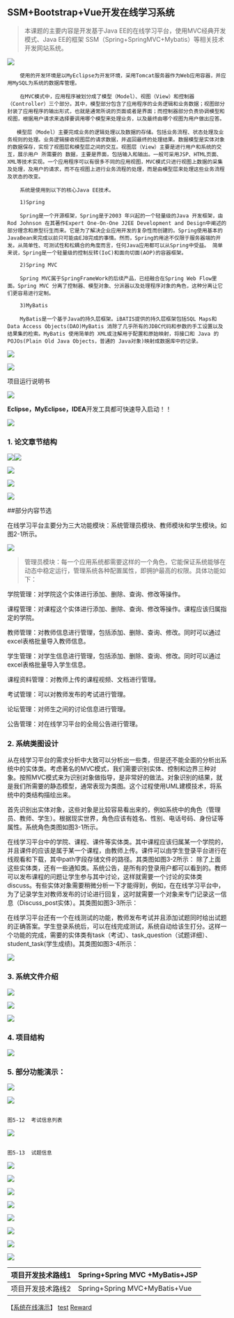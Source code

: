 ## SSM+Bootstrap+Vue开发在线学习系统

> 本课题的主要内容是开发基于Java EE的在线学习平台，使用MVC经典开发模式、Java EE的框架     SSM（Spring+SpringMVC+Mybatis）等相关技术开发网站系统。

![](https://images.gitee.com/uploads/images/2019/1202/155719_6d7aa09c_1134592.png)

        使用的开发环境是以MyEclipse为开发环境，采用Tomcat服务器作为Web应用容器，并应用MySQL为系统的数据库管理。
    
        在MVC模式中，应用程序被划分成了模型（Model）、视图（View）和控制器（Controller）三个部分。其中，模型部分包含了应用程序的业务逻辑和业务数据；视图部分封装了应用程序的输出形式，也就是通常所说的页面或者是界面；而控制器部分负责协调模型和视图，根据用户请求来选择要调用哪个模型来处理业务，以及最终由哪个视图为用户做出应答。
    
       模型层（Model）主要完成业务的逻辑处理以及数据的存储。包括业务流程、状态处理及业务规则的处理。业务逻辑接收视图层的请求数据，并返回最终的处理结果。数据模型是实体对象的数据保存，实现了视图层和模型层之间的交互。视图层（View）主要是进行用户和系统的交互，展示用户 所需要的 数据，主要是界面，包括输入和输出。一般可采用JSP、HTML页面、XML等技术实现。一个应用程序可以有很多不同的应用视图，MVC模式只进行视图上数据的采集及处理，及用户的请求，而不在视图上进行业务流程的处理，而是由模型层来处理这些业务流程及状态的改变。
    
        系统是使用到以下的核心Java EE技术。
    
        1)Spring
    
        Spring是一个开源框架，Spring是于2003 年兴起的一个轻量级的Java 开发框架，由Rod Johnson 在其著作Expert One-On-One J2EE Development and Design中阐述的部分理念和原型衍生而来。它是为了解决企业应用开发的复杂性而创建的。Spring使用基本的JavaBean来完成以前只可能由EJB完成的事情。然而，Spring的用途不仅限于服务器端的开发。从简单性、可测试性和松耦合的角度而言，任何Java应用都可以从Spring中受益。 简单来说，Spring是一个轻量级的控制反转(IoC)和面向切面(AOP)的容器框架。
    
        2)Spring MVC
    
        Spring MVC属于SpringFrameWork的后续产品，已经融合在Spring Web Flow里面。Spring MVC 分离了控制器、模型对象、分派器以及处理程序对象的角色，这种分离让它们更容易进行定制。
    
        3)MyBatis
    
        MyBatis是一个基于Java的持久层框架。iBATIS提供的持久层框架包括SQL Maps和Data Access Objects(DAO)MyBatis 消除了几乎所有的JDBC代码和参数的手工设置以及结果集的检索。MyBatis 使用简单的 XML或注解用于配置和原始映射，将接口和 Java 的POJOs(Plain Old Java Objects，普通的 Java对象)映射成数据库中的记录。

![](https://images.gitee.com/uploads/images/2019/1202/155719_8b5f642f_1134592.png)

![](https://images.gitee.com/uploads/images/2019/1202/155720_cf124e98_1134592.png)

 

项目运行说明书

![](https://images.gitee.com/uploads/images/2019/1202/155720_6cf3fee4_1134592.png)

**Eclipse，MyEclipse，IDEA**开发工具都可快速导入启动！！ 

![](https://images.gitee.com/uploads/images/2019/1202/155719_1e834d15_1134592.png)

### 1. 论文章节结构

![](https://images.gitee.com/uploads/images/2019/1202/155719_03f7d0cf_1134592.png)![](https://images.gitee.com/uploads/images/2019/1202/155719_b9abe652_1134592.png)

![](https://images.gitee.com/uploads/images/2019/1202/155719_b95efa94_1134592.jpeg)

![](https://images.gitee.com/uploads/images/2019/1202/155719_3449c291_1134592.png)

![](https://images.gitee.com/uploads/images/2019/1202/155719_6141b5ad_1134592.png)

##部分内容节选

在线学习平台主要分为三大功能模块：系统管理员模块、教师模块和学生模块。如图2-1所示。

![](https://images.gitee.com/uploads/images/2019/1202/155720_7b3e5477_1134592.png)

> 管理员模块：每一个应用系统都需要这样的一个角色，它能保证系统能够在动态中稳定运行，管理系统各种配置属性，即拥护最高的权限。具体功能如下：

学院管理：对学院这个实体进行添加、删除、查询、修改等操作。

课程管理：对课程这个实体进行添加、删除、查询、修改等操作。课程应该归属指定的学院。

教师管理：对教师信息进行管理，包括添加、删除、查询、修改。同时可以通过excel表格批量导入教师信息。

学生管理：对学生信息进行管理，包括添加、删除、查询、修改。同时可以通过excel表格批量导入学生信息。

课程资料管理：对教师上传的课程视频、文档进行管理。

考试管理：可以对教师发布的考试进行管理。

论坛管理：对师生之间的讨论信息进行管理。

公告管理：对在线学习平台的全局公告进行管理。 

### 2. 系统类图设计

从在线学习平台的需求分析中大致可以分析出一些类，但是还不能全面的分析出系统中的实体类。考虑著名的MVC模式，我们需要识别实体、控制和边界三种对象。按照MVC模式来为识别对象做指导，是非常好的做法。对象识别的结果，就是我们所需要的静态模型，通常表现为类图。这个过程使用UML建模技术，将系统中的类结构描绘出来。

首先识别出实体对象，这些对象是比较容易看出来的，例如系统中的角色（管理员、教师、学生）。根据现实世界，角色应该有姓名、性别、电话号码、身份证等属性。系统角色类图如图3-1所示。                                                                         

在线学习平台中的学院、课程、课件等实体类。其中课程应该归属某一个学院的，并且课件的应该是属于某一个课程，由教师上传。课件可以由学生登录平台进行在线观看和下载，其中path字段存储文件的路径。其类图如图3-2所示：                                     除了上面这些实体类，还有一些通知类。系统公告，是所有的登录用户都可以看到的。教师可以发布课程的问题让学生参与其中讨论，这样就需要一个讨论的实体类discuss。有些实体对象需要稍微分析一下才能得到，例如，在在线学习平台中，为了记录学生对教师发布的讨论进行回复，这时就需要一个对象来专门记录这一信息（Discuss_post实体）。其类图如图3-3所示：
    
在线学习平台还有一个在线测试的功能，教师发布考试并且添加试题同时给出试题的正确答案。学生登录系统后，可以在线完成测试，系统自动给该生打分。这样一个功能的完成，需要的实体类有task（考试）、task_question（试题详细）、student_task(学生成绩)。其类图如图3-4所示：

![](https://images.gitee.com/uploads/images/2019/1202/155720_4fc22073_1134592.png)

### 3. 系统文件介绍

![](https://images.gitee.com/uploads/images/2019/1202/155720_ca6c39b2_1134592.png)

![](https://images.gitee.com/uploads/images/2019/1202/155720_7b9f03c0_1134592.png)

![](https://images.gitee.com/uploads/images/2019/1202/155720_592f73fd_1134592.png)

 

 

### 4. 项目结构

![](https://images.gitee.com/uploads/images/2019/1202/155719_bb282f69_1134592.png)

###  5. 部分功能演示：

![](https://images.gitee.com/uploads/images/2019/1202/155720_a78bf1e7_1134592.png)

![](https://images.gitee.com/uploads/images/2019/1202/155720_d2f110b8_1134592.png)

                                                                                     图5-12  考试信息列表

![](https://images.gitee.com/uploads/images/2019/1202/155720_657169d7_1134592.png)

                                                                                       图5-13  试题信息

![](https://images.gitee.com/uploads/images/2019/1202/155720_54a4ebd6_1134592.png)

![](https://images.gitee.com/uploads/images/2019/1202/155720_477a65cb_1134592.png)

![](https://images.gitee.com/uploads/images/2019/1202/155720_d9a71ec3_1134592.png)

![](https://images.gitee.com/uploads/images/2019/1202/155720_223be21d_1134592.png)

![](https://images.gitee.com/uploads/images/2019/1202/155720_0944285a_1134592.png)

![](https://images.gitee.com/uploads/images/2019/1202/155720_2121b7ca_1134592.png)

![](https://images.gitee.com/uploads/images/2019/1202/155720_9fa7df54_1134592.png)

![](https://images.gitee.com/uploads/images/2019/1202/155720_cd647d91_1134592.png)

| 项目开发技术路线1 | Spring+Spring MVC +MyBatis+JSP |
| ----------------- | ------------------------------ |
| 项目开发技术路线2 | Spring+Spring MVC+MyBatis+Vue  |

【[系统在线演示](http://ganquanzhong.top/learn)】 [test](http://ganquanzhong.top/index/test/)   [ Reward](http://ganquanzhong.top/index/Reward.html)

